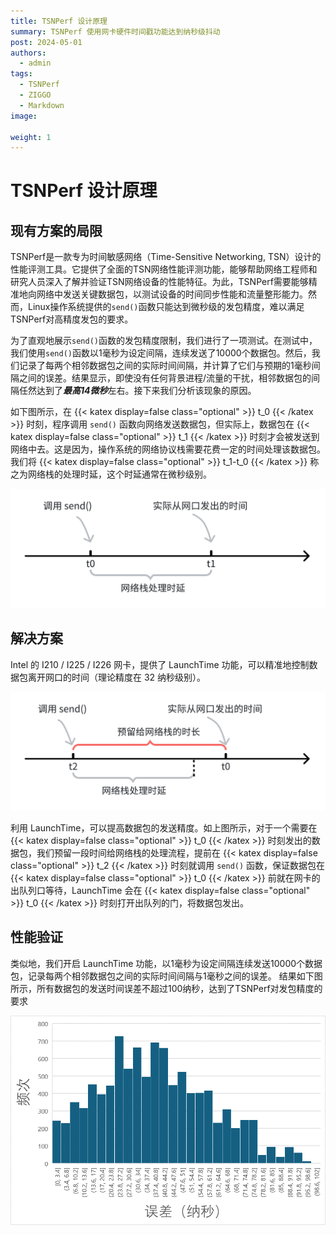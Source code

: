 ```yaml
---
title: TSNPerf 设计原理
summary: TSNPerf 使用网卡硬件时间戳功能达到纳秒级抖动
post: 2024-05-01
authors:
  - admin
tags:
  - TSNPerf
  - ZIGGO
  - Markdown
image:
  
weight: 1
---
```

# TSNPerf 设计原理
## 现有方案的局限

TSNPerf是一款专为时间敏感网络（Time-Sensitive Networking, TSN）设计的性能评测工具。它提供了全面的TSN网络性能评测功能，能够帮助网络工程师和研究人员深入了解并验证TSN网络设备的性能特征。为此，TSNPerf需要能够精准地向网络中发送关键数据包，以测试设备的时间同步性能和流量整形能力。然而，Linux操作系统提供的`send()`函数只能达到微秒级的发包精度，难以满足TSNPerf对高精度发包的要求。

为了直观地展示`send()`函数的发包精度限制，我们进行了一项测试。在测试中，我们使用`send()`函数以1毫秒为设定间隔，连续发送了10000个数据包。然后，我们记录了每两个相邻数据包之间的实际时间间隔，并计算了它们与预期的1毫秒间隔之间的误差。结果显示，即使没有任何背景进程/流量的干扰，相邻数据包的间隔任然达到了***最高14微秒***左右。接下来我们分析该现象的原因。

如下图所示，在 {{< katex display=false class="optional" >}} t_0 {{< /katex >}} 时刻，程序调用 `send()` 函数向网络发送数据包，但实际上，数据包在 {{< katex display=false class="optional" >}} t_1 {{< /katex >}} 时刻才会被发送到网络中去。这是因为，操作系统的网络协议栈需要花费一定的时间处理该数据包。我们将 {{< katex display=false class="optional" >}} t_1-t_0 {{< /katex >}} 称之为网络栈的处理时延，这个时延通常在微秒级别。

![](./principle_basic.png "Linux网络栈处理时延")

## 解决方案

Intel 的 I210 / I225 / I226 网卡，提供了 LaunchTime 功能，可以精准地控制数据包离开网口的时间（理论精度在 32 纳秒级别）。

![](./principle_advanced.png "LaunchTime原理")

利用 LaunchTime，可以提高数据包的发送精度。如上图所示，对于一个需要在 {{< katex display=false class="optional" >}} t_0 {{< /katex >}} 时刻发出的数据包，我们预留一段时间给网络栈的处理流程，提前在 {{< katex display=false class="optional" >}} t_2 {{< /katex >}} 时刻就调用 `send()` 函数，保证数据包在 {{< katex display=false class="optional" >}} t_0 {{< /katex >}} 前就在网卡的出队列口等待，LaunchTime 会在 {{< katex display=false class="optional" >}} t_0 {{< /katex >}} 时刻打开出队列的门，将数据包发出。

## 性能验证

类似地，我们开启 LaunchTime 功能，以1毫秒为设定间隔连续发送10000个数据包，记录每两个相邻数据包之间的实际时间间隔与1毫秒之间的误差。
结果如下图所示，所有数据包的发送时间误差不超过100纳秒，达到了TSNPerf对发包精度的要求

![LaunchTime实验结果](./principle_advanced_performance.png "LaunchTime实验结果")